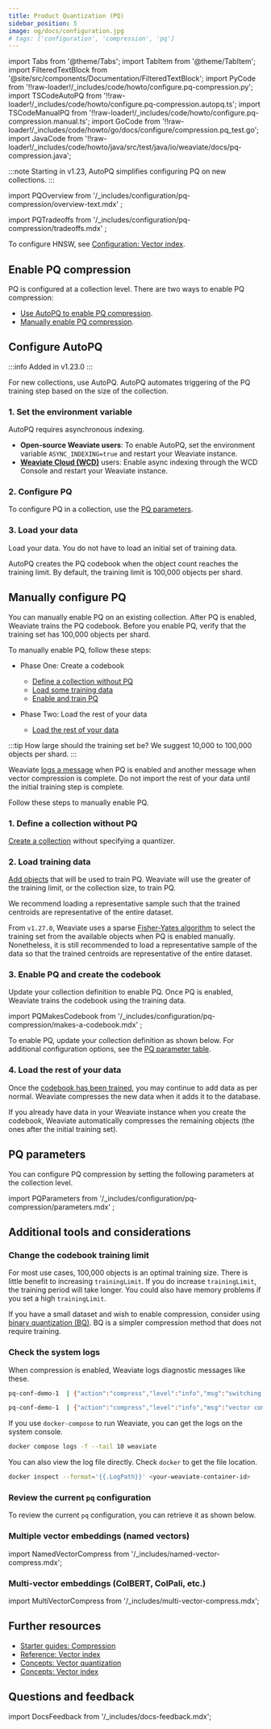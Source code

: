 ```yaml
---
title: Product Quantization (PQ)
sidebar_position: 5
image: og/docs/configuration.jpg
# tags: ['configuration', 'compression', 'pq']
---
```


import Tabs from '@theme/Tabs';
import TabItem from '@theme/TabItem';
import FilteredTextBlock from '@site/src/components/Documentation/FilteredTextBlock';
import PyCode from '!!raw-loader!/\_includes/code/howto/configure.pq-compression.py';
import TSCodeAutoPQ from '!!raw-loader!/\_includes/code/howto/configure.pq-compression.autopq.ts';
import TSCodeManualPQ from '!!raw-loader!/\_includes/code/howto/configure.pq-compression.manual.ts';
import GoCode from '!!raw-loader!/\_includes/code/howto/go/docs/configure/compression.pq_test.go';
import JavaCode from '!!raw-loader!/\_includes/code/howto/java/src/test/java/io/weaviate/docs/pq-compression.java';

:::note
Starting in v1.23, AutoPQ simplifies configuring PQ on new collections.
:::

import PQOverview from '/\_includes/configuration/pq-compression/overview-text.mdx' ;

<PQOverview />

import PQTradeoffs from '/\_includes/configuration/pq-compression/tradeoffs.mdx' ;

<PQTradeoffs />

To configure HNSW, see [Configuration: Vector index](/weaviate/config-refs/indexing/vector-index.mdx).

## Enable PQ compression

PQ is configured at a collection level. There are two ways to enable PQ compression:

- [Use AutoPQ to enable PQ compression](./pq-compression.md#configure-autopq).
- [Manually enable PQ compression](./pq-compression.md#manually-configure-pq).

## Configure AutoPQ

:::info Added in v1.23.0
:::

For new collections, use AutoPQ. AutoPQ automates triggering of the PQ training step based on the size of the collection.

### 1. Set the environment variable

AutoPQ requires asynchronous indexing.

- **Open-source Weaviate users**: To enable AutoPQ, set the environment variable `ASYNC_INDEXING=true` and restart your Weaviate instance.
- [**Weaviate Cloud (WCD)**](https://console.weaviate.cloud/) users: Enable async indexing through the WCD Console and restart your Weaviate instance.

### 2. Configure PQ

To configure PQ in a collection, use the [PQ parameters](./pq-compression.md#pq-parameters).

<Tabs groupId="languages">
  <TabItem value="py" label="Python">
     <FilteredTextBlock
       text={PyCode}
       startMarker="# START CollectionWithAutoPQ"
       endMarker="# END CollectionWithAutoPQ"
       language="py"
     />
  </TabItem>


  <TabItem value="js" label="JS/TS">
     <FilteredTextBlock
       text={TSCodeAutoPQ}
       startMarker="// START CollectionWithAutoPQ"
       endMarker="// END CollectionWithAutoPQ"
       language="ts"
     />
  </TabItem>


</Tabs>

### 3. Load your data

Load your data. You do not have to load an initial set of training data.

AutoPQ creates the PQ codebook when the object count reaches the training limit. By default, the training limit is 100,000 objects per shard.

## Manually configure PQ

You can manually enable PQ on an existing collection. After PQ is enabled, Weaviate trains the PQ codebook. Before you enable PQ, verify that the training set has 100,000 objects per shard.

To manually enable PQ, follow these steps:

- Phase One: Create a codebook

  - [Define a collection without PQ](./pq-compression.md#1-define-a-collection-without-pq)
  - [Load some training data](./pq-compression.md#2-load-training-data)
  - [Enable and train PQ](./pq-compression.md#3-enable-pq-and-create-the-codebook)

- Phase Two: Load the rest of your data

  - [Load the rest of your data](./pq-compression.md#4-load-the-rest-of-your-data)

:::tip How large should the training set be?
We suggest 10,000 to 100,000 objects per shard.
:::

Weaviate [logs a message](#check-the-system-logs) when PQ is enabled and another message when vector compression is complete. Do not import the rest of your data until the initial training step is complete.

Follow these steps to manually enable PQ.

### 1. Define a collection without PQ

[Create a collection](../../manage-collections/collection-operations.mdx#create-a-collection) without specifying a quantizer.

<Tabs groupId="languages">
  <TabItem value="py" label="Python">
     <FilteredTextBlock
       text={PyCode}
       startMarker="# START InitialSchema"
       endMarker="# END InitialSchema"
       language="py"
     />
  </TabItem>


  <TabItem value="js" label="JS/TS">
     <FilteredTextBlock
       text={TSCodeManualPQ}
       startMarker="// START InitClassDef"
       endMarker="// END InitClassDef"
       language="ts"
     />
  </TabItem>


  <TabItem value="go" label="Go">
    <FilteredTextBlock
      text={GoCode}
      startMarker="// START InitialSchema"
      endMarker="// END InitialSchema"
      language="go"
    />
  </TabItem>

  <TabItem value="java" label="Java">
    <FilteredTextBlock
      text={JavaCode}
      startMarker="// START InitialSchema"
      endMarker="// END InitialSchema"
      language="java"
    />
  </TabItem>
</Tabs>

### 2. Load training data

[Add objects](/weaviate/manage-objects/import.mdx) that will be used to train PQ. Weaviate will use the greater of the training limit, or the collection size, to train PQ.

We recommend loading a representative sample such that the trained centroids are representative of the entire dataset.

From `v1.27.0`, Weaviate uses a sparse [Fisher-Yates algorithm](https://en.wikipedia.org/wiki/Fisher–Yates_shuffle) to select the training set from the available objects when PQ is enabled manually. Nonetheless, it is still recommended to load a representative sample of the data so that the trained centroids are representative of the entire dataset.

### 3. Enable PQ and create the codebook

Update your collection definition to enable PQ. Once PQ is enabled, Weaviate trains the codebook using the training data.

import PQMakesCodebook from '/\_includes/configuration/pq-compression/makes-a-codebook.mdx' ;

<PQMakesCodebook />

To enable PQ, update your collection definition as shown below. For additional configuration options, see the [PQ parameter table](./pq-compression.md#pq-parameters).

<Tabs groupId="languages">
  <TabItem value="py" label="Python">
     <FilteredTextBlock
       text={PyCode}
       startMarker="# START UpdateSchema"
       endMarker="# END UpdateSchema"
       language="py"
     />
  </TabItem>


  <TabItem value="js" label="JS/TS">
     <FilteredTextBlock
       text={TSCodeManualPQ}
       startMarker="// START UpdateSchema"
       endMarker="// END UpdateSchema"
       language="ts"
     />
  </TabItem>


  <TabItem value="go" label="Go">
    <FilteredTextBlock
      text={GoCode}
      startMarker="// START UpdateSchema"
      endMarker="// END UpdateSchema"
      language="go"
    />
  </TabItem>

  <TabItem value="java" label="Java">
    <FilteredTextBlock
      text={JavaCode}
      startMarker="// START UpdateSchema"
      endMarker="// END UpdateSchema"
      language="java"
    />
  </TabItem>
</Tabs>

### 4. Load the rest of your data

Once the [codebook has been trained](#3-enable-pq-and-create-the-codebook), you may continue to add data as per normal. Weaviate compresses the new data when it adds it to the database.

If you already have data in your Weaviate instance when you create the codebook, Weaviate automatically compresses the remaining objects (the ones after the initial training set).

## PQ parameters

You can configure PQ compression by setting the following parameters at the collection level.

import PQParameters from '/\_includes/configuration/pq-compression/parameters.mdx' ;

<PQParameters />

## Additional tools and considerations

### Change the codebook training limit

For most use cases, 100,000 objects is an optimal training size. There is little benefit to increasing `trainingLimit`. If you do increase `trainingLimit`, the training period will take longer. You could also have memory problems if you set a high `trainingLimit`.

If you have a small dataset and wish to enable compression, consider using [binary quantization (BQ)](./bq-compression.md). BQ is a simpler compression method that does not require training.

### Check the system logs

When compression is enabled, Weaviate logs diagnostic messages like these.

```bash
pq-conf-demo-1  | {"action":"compress","level":"info","msg":"switching to compressed vectors","time":"2023-11-13T21:10:52Z"}

pq-conf-demo-1  | {"action":"compress","level":"info","msg":"vector compression complete","time":"2023-11-13T21:10:53Z"}
```

If you use `docker-compose` to run Weaviate, you can get the logs on the system console.

```bash
docker compose logs -f --tail 10 weaviate
```

You can also view the log file directly. Check `docker` to get the file location.

```bash
docker inspect --format='{{.LogPath}}' <your-weaviate-container-id>
```

### Review the current `pq` configuration

To review the current `pq` configuration, you can retrieve it as shown below.

<Tabs groupId="languages">
  <TabItem value="py" label="Python">
    <FilteredTextBlock
      text={PyCode}
      startMarker="# START GetSchema"
      endMarker="# END GetSchema"
      language="py"
    />
  </TabItem>


  <TabItem value="js" label="JS/TS">
    <FilteredTextBlock
      text={TSCodeManualPQ}
      startMarker="// START ViewConfig"
      endMarker="// END ViewConfig"
      language="ts"
    />
  </TabItem>


  <TabItem value="go" label="Go">
    <FilteredTextBlock
      text={GoCode}
      startMarker="// START GetSchema"
      endMarker="// END GetSchema"
      language="go"
    />
  </TabItem>

  <TabItem value="java" label="Java">
    <FilteredTextBlock
      text={JavaCode}
      startMarker="// START GetSchema"
      endMarker="// END GetSchema"
      language="java"
    />
  </TabItem>
</Tabs>

### Multiple vector embeddings (named vectors)

import NamedVectorCompress from '/\_includes/named-vector-compress.mdx';

<NamedVectorCompress />

### Multi-vector embeddings (ColBERT, ColPali, etc.)

import MultiVectorCompress from '/\_includes/multi-vector-compress.mdx';

<MultiVectorCompress />

## Further resources

- [Starter guides: Compression](/docs/weaviate/starter-guides/managing-resources/compression.mdx)
- [Reference: Vector index](/weaviate/config-refs/indexing/vector-index.mdx)
- [Concepts: Vector quantization](/docs/weaviate/concepts/vector-quantization.md)
- [Concepts: Vector index](/weaviate/concepts/indexing/vector-index.md)

## Questions and feedback

import DocsFeedback from '/\_includes/docs-feedback.mdx';

<DocsFeedback/>
